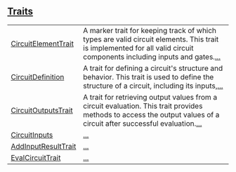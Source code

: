
[Traits](./core-circuit-traits.md)
 ---
| | |
|:---|:---|
| [CircuitElementTrait](./core-circuit-CircuitElementTrait.md) | A marker trait for keeping track of which types are valid circuit elements. This trait is implemented for all valid circuit components including inputs and gates.[...](./core-circuit-CircuitElementTrait.md) |
| [CircuitDefinition](./core-circuit-CircuitDefinition.md) | A trait for defining a circuit's structure and behavior. This trait is used to define the structure of a circuit, including its inputs,[...](./core-circuit-CircuitDefinition.md) |
| [CircuitOutputsTrait](./core-circuit-CircuitOutputsTrait.md) | A trait for retrieving output values from a circuit evaluation. This trait provides methods to access the output values of a circuit after successful evaluation.[...](./core-circuit-CircuitOutputsTrait.md) |
| [CircuitInputs](./core-circuit-CircuitInputs.md) | [...](./core-circuit-CircuitInputs.md) |
| [AddInputResultTrait](./core-circuit-AddInputResultTrait.md) | [...](./core-circuit-AddInputResultTrait.md) |
| [EvalCircuitTrait](./core-circuit-EvalCircuitTrait.md) | [...](./core-circuit-EvalCircuitTrait.md) |

